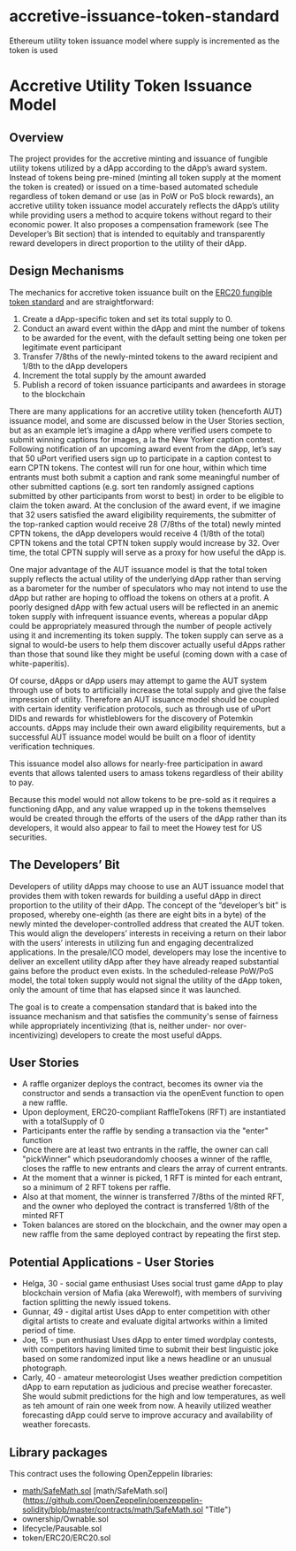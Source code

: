 # accretive-issuance-token-standard
Ethereum utility token issuance model where supply is incremented as the token is used

# **Accretive Utility Token Issuance Model**

## **Overview**
The project provides for the accretive minting and issuance of fungible utility tokens utilized by a dApp according to the dApp’s award system.  Instead of tokens being pre-mined (minting all token supply at the moment the token is created) or issued on a time-based automated schedule regardless of token demand or use (as in PoW or PoS block rewards), an accretive utility token issuance model accurately reflects the dApp’s utility while providing users a method to acquire tokens without regard to their economic power.  It also proposes a compensation framework (see The Developer’s Bit section) that is intended to equitably and transparently reward developers in direct proportion to the utility of their dApp.

## **Design Mechanisms**
The mechanics for accretive token issuance built on the [ERC20 fungible token standard](https://theethereum.wiki/w/index.php/ERC20_Token_Standard "Title") and are straightforward:  
1. Create a dApp-specific token and set its total supply to 0.
1. Conduct an award event within the dApp and mint the number of tokens to be awarded for the event, with the default setting being one token per legitimate event participant
1. Transfer 7/8ths of the newly-minted tokens to the award recipient and 1/8th to the dApp developers
1. Increment the total supply by the amount awarded
1. Publish a record of token issuance participants and awardees in storage to the blockchain

There are many applications for an accretive utility token (henceforth AUT) issuance model, and some are discussed below in the User Stories section, but as an example let’s imagine a dApp where verified users compete to submit winning captions for images, a la the New Yorker caption contest.  Following notification of an upcoming award event from the dApp, let’s say that 50 uPort verified users sign up to participate in a caption contest to earn CPTN tokens.  The contest will run for one hour, within which time entrants must both submit a caption and rank some meaningful number of other submitted captions (e.g. sort ten randomly assigned captions submitted by other participants from worst to best) in order to be eligible to claim the token award.   At the conclusion of the award event, if we imagine that 32 users satisfied the award eligibility requirements, the submitter of the top-ranked caption would receive 28 (7/8ths of the total) newly minted CPTN tokens, the dApp developers would receive 4 (1/8th of the total) CPTN tokens and the total CPTN token supply would increase by 32.   Over time, the total CPTN supply will serve as a proxy for how useful the dApp is.

One major advantage of the AUT issuance model is that the total token supply reflects the actual utility of the underlying dApp rather than serving as a barometer for the number of speculators who may not intend to use the dApp but rather are hoping to offload the tokens on others at a profit.  A poorly designed dApp with few actual users will be reflected in an anemic token supply with infrequent issuance events, whereas a popular dApp could be appropriately measured through the number of people actively using it and incrementing its token supply.  The token supply can serve as a signal to would-be users to help them discover actually useful dApps rather than those that sound like they might be useful (coming down with a case of white-paperitis).

Of course, dApps or dApp users may attempt to game the AUT system through use of bots to artificially increase the total supply and give the false impression of utility.  Therefore an AUT issuance model should be coupled with certain identity verification protocols, such as through use of uPort DIDs and rewards for whistleblowers for the discovery of Potemkin accounts.  dApps may include their own award eligibility requirements, but a successful AUT issuance model would be built on a floor of identity verification techniques.

This issuance model also allows for nearly-free participation in award events that allows talented users to amass tokens regardless of their ability to pay.  

Because this model would not allow tokens to be pre-sold as it requires a functioning dApp, and any value wrapped up in the tokens themselves would be created through the efforts of the users of the dApp rather than its developers, it would also appear to fail to meet the Howey test for US securities.  

## **The Developers’ Bit**
Developers of utility dApps may choose to use an AUT issuance model that provides them with token rewards for building a useful dApp in direct proportion to the utility of their dApp.  The concept of the “developer’s bit” is proposed, whereby one-eighth (as there are eight bits in a byte) of the newly minted the developer-controlled address that created the AUT token.  This would align the developers’ interests in receiving a return on their labor with the users’ interests in utilizing fun and engaging decentralized applications.  In the presale/ICO model, developers may lose the incentive to deliver an excellent utility dApp after they have already reaped substantial gains before the product even exists.  In the scheduled-release PoW/PoS model, the total token supply would not signal the utility of the dApp token, only the amount of time that has elapsed since it was launched.

The goal is to create a compensation standard that is baked into the issuance mechanism and that satisfies the community's sense of fairness while appropriately incentivizing (that is, neither under- nor over-incentivizing) developers to create the most useful dApps.

## **User Stories**
* A raffle organizer deploys the contract, becomes its owner via the constructor and sends a transaction via
the openEvent function to open a new raffle.
* Upon deployment, ERC20-compliant RaffleTokens (RFT) are instantiated with a totalSupply of 0
* Participants enter the raffle by sending a transaction via the "enter" function
* Once there are at least two entrants in the raffle, the owner can call "pickWinner" which pseudorandomly chooses a winner
of the raffle, closes the raffle to new entrants and clears the array of current entrants.
* At the moment that a winner is picked, 1 RFT is minted for each entrant, so a minimum of 2 RFT tokens per raffle.
* Also at that moment, the winner is transferred 7/8ths of the minted RFT, and the owner who deployed the contract is 
transferred 1/8th of the minted RFT
* Token balances are stored on the blockchain, and the owner may open a new raffle from the same deployed contract by repeating the first step.  


## **Potential Applications - User Stories**
* Helga, 30 - social game enthusiast
Uses social trust game dApp to play blockchain version of Mafia (aka Werewolf), with members of surviving faction splitting the newly issued tokens.
* Gunnar, 49 - digital artist 
Uses dApp to enter competition with other digital artists to create and evaluate digital artworks within a limited period of time. 
* Joe, 15 - pun enthusiast
Uses dApp to enter timed wordplay contests, with competitors having limited time to submit their best linguistic joke based on some randomized input like a news headline or an unusual photograph.
* Carly, 40 - amateur meteorologist
Uses weather prediction competition dApp to earn reputation as judicious and precise weather forecaster.  She would submit predictions for the high and low temperatures, as well as teh amount of rain one week from now.  A heavily utilized weather forecasting dApp could serve to improve accuracy and availability of weather forecasts.  

## **Library packages**
This contract uses the following OpenZeppelin libraries:
* [math/SafeMath.sol](https://github.com/OpenZeppelin/openzeppelin-solidity/blob/master/contracts/math/SafeMath.sol "Title") 
[math/SafeMath.sol] (https://github.com/OpenZeppelin/openzeppelin-solidity/blob/master/contracts/math/SafeMath.sol "Title")
* ownership/Ownable.sol
* lifecycle/Pausable.sol
* token/ERC20/ERC20.sol


 
